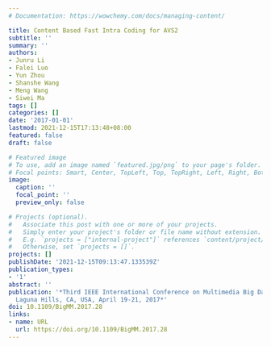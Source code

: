 ```yaml
---
# Documentation: https://wowchemy.com/docs/managing-content/

title: Content Based Fast Intra Coding for AVS2
subtitle: ''
summary: ''
authors:
- Junru Li
- Falei Luo
- Yun Zhou
- Shanshe Wang
- Meng Wang
- Siwei Ma
tags: []
categories: []
date: '2017-01-01'
lastmod: 2021-12-15T17:13:48+08:00
featured: false
draft: false

# Featured image
# To use, add an image named `featured.jpg/png` to your page's folder.
# Focal points: Smart, Center, TopLeft, Top, TopRight, Left, Right, BottomLeft, Bottom, BottomRight.
image:
  caption: ''
  focal_point: ''
  preview_only: false

# Projects (optional).
#   Associate this post with one or more of your projects.
#   Simply enter your project's folder or file name without extension.
#   E.g. `projects = ["internal-project"]` references `content/project/deep-learning/index.md`.
#   Otherwise, set `projects = []`.
projects: []
publishDate: '2021-12-15T09:13:47.133539Z'
publication_types:
- '1'
abstract: ''
publication: '*Third IEEE International Conference on Multimedia Big Data, BigMM 2017,
  Laguna Hills, CA, USA, April 19-21, 2017*'
doi: 10.1109/BigMM.2017.28
links:
- name: URL
  url: https://doi.org/10.1109/BigMM.2017.28
---
```

